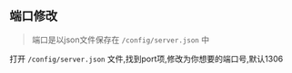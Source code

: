 ## 端口修改

> 端口是以json文件保存在 ` /config/server.json `  中


打开 ` /config/server.json ` 文件,找到port项,修改为你想要的端口号,默认1306